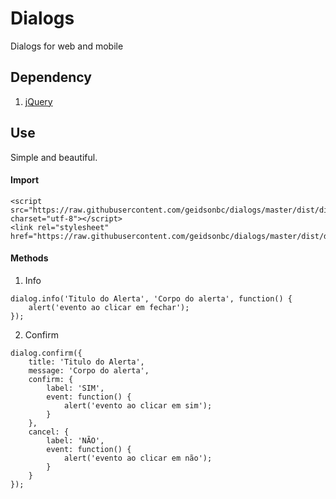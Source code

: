 # Dialogs
Dialogs for web and mobile

## Dependency

1. [jQuery](https://jquery.com/download/)

## Use

Simple and beautiful.

#### Import
```
<script src="https://raw.githubusercontent.com/geidsonbc/dialogs/master/dist/dialogs.min.js" charset="utf-8"></script>
<link rel="stylesheet" href="https://raw.githubusercontent.com/geidsonbc/dialogs/master/dist/dialogs.min.css">
```

#### Methods
1. Info
```
dialog.info('Titulo do Alerta', 'Corpo do alerta', function() {
	alert('evento ao clicar em fechar');
});
```

2. Confirm
```
dialog.confirm({
	title: 'Titulo do Alerta',
	message: 'Corpo do alerta',
	confirm: {
		label: 'SIM',
		event: function() {
			alert('evento ao clicar em sim');
		}
	},
	cancel: {
		label: 'NÃO',
		event: function() {
			alert('evento ao clicar em não');
		}
	}
});
```
